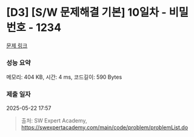 # [D3] [S/W 문제해결 기본] 10일차 - 비밀번호 - 1234 

[문제 링크](https://swexpertacademy.com/main/code/problem/problemDetail.do?contestProbId=AV14_DEKAJcCFAYD) 

### 성능 요약

메모리: 404 KB, 시간: 4 ms, 코드길이: 590 Bytes

### 제출 일자

2025-05-22 17:57



> 출처: SW Expert Academy, https://swexpertacademy.com/main/code/problem/problemList.do